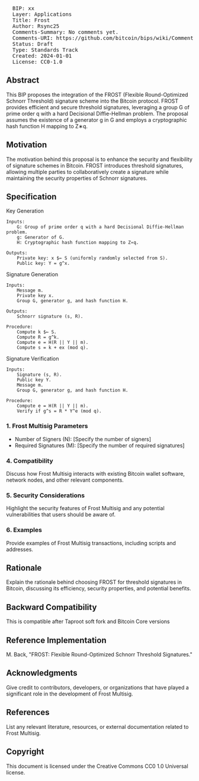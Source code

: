 <pre>
  BIP: xx
  Layer: Applications
  Title: Frost 
  Author: Rsync25
  Comments-Summary: No comments yet.
  Comments-URI: https://github.com/bitcoin/bips/wiki/Comments:BIP-xx
  Status: Draft
  Type: Standards Track
  Created: 2024-01-01
  License: CC0-1.0
</pre>

## Abstract

This BIP proposes the integration of the FROST (Flexible Round-Optimized Schnorr Threshold) signature scheme into the Bitcoin protocol. FROST provides efficient and secure threshold signatures, leveraging a group G of prime order q with a hard Decisional Diffie-Hellman problem. The proposal assumes the existence of a generator g in G and employs a cryptographic hash function H mapping to Z∗q.

## Motivation

The motivation behind this proposal is to enhance the security and flexibility of signature schemes in Bitcoin. FROST introduces threshold signatures, allowing multiple parties to collaboratively create a signature while maintaining the security properties of Schnorr signatures.

## Specification

Key Generation

    Inputs:
        G: Group of prime order q with a hard Decisional Diffie-Hellman problem.
        g: Generator of G.
        H: Cryptographic hash function mapping to Z∗q.

    Outputs:
        Private key: x $← S (uniformly randomly selected from S).
        Public key: Y = g^x.

Signature Generation

    Inputs:
        Message m.
        Private key x.
        Group G, generator g, and hash function H.

    Outputs:
        Schnorr signature (s, R).

    Procedure:
        Compute k $← S.
        Compute R = g^k.
        Compute e = H(R || Y || m).
        Compute s = k + ex (mod q).

Signature Verification

    Inputs:
        Signature (s, R).
        Public key Y.
        Message m.
        Group G, generator g, and hash function H.

    Procedure:
        Compute e = H(R || Y || m).
        Verify if g^s = R * Y^e (mod q).

### 1. Frost Multisig Parameters

- Number of Signers (N): [Specify the number of signers]
- Required Signatures (M): [Specify the number of required signatures]

### 4. Compatibility

Discuss how Frost Multisig interacts with existing Bitcoin wallet software, network nodes, and other relevant components.

### 5. Security Considerations

Highlight the security features of Frost Multisig and any potential vulnerabilities that users should be aware of.

### 6. Examples

Provide examples of Frost Multisig transactions, including scripts and addresses.

## Rationale

Explain the rationale behind choosing FROST for threshold signatures in Bitcoin, discussing its efficiency, security properties, and potential benefits.

## Backward Compatibility

This is compatible after Taproot soft fork and Bitcoin Core versions

## Reference Implementation

M. Back, "FROST: Flexible Round-Optimized Schnorr Threshold Signatures."

## Acknowledgments

Give credit to contributors, developers, or organizations that have played a significant role in the development of Frost Multisig.

## References

List any relevant literature, resources, or external documentation related to Frost Multisig.

## Copyright

This document is licensed under the Creative Commons CC0 1.0 Universal license.
